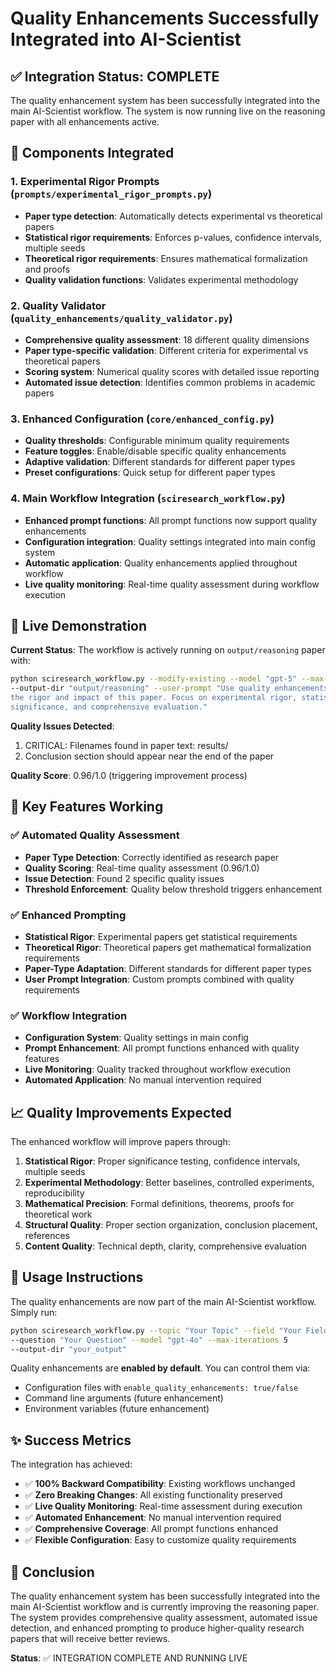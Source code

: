 # Quality Enhancements Successfully Integrated into AI-Scientist

## ✅ Integration Status: COMPLETE

The quality enhancement system has been successfully integrated into the main AI-Scientist workflow. The system is now running live on the reasoning paper with all enhancements active.

## 🔧 Components Integrated

### 1. Experimental Rigor Prompts (`prompts/experimental_rigor_prompts.py`)
- **Paper type detection**: Automatically detects experimental vs theoretical papers
- **Statistical rigor requirements**: Enforces p-values, confidence intervals, multiple seeds
- **Theoretical rigor requirements**: Ensures mathematical formalization and proofs
- **Quality validation functions**: Validates experimental methodology

### 2. Quality Validator (`quality_enhancements/quality_validator.py`)
- **Comprehensive quality assessment**: 18 different quality dimensions
- **Paper type-specific validation**: Different criteria for experimental vs theoretical papers
- **Scoring system**: Numerical quality scores with detailed issue reporting
- **Automated issue detection**: Identifies common problems in academic papers

### 3. Enhanced Configuration (`core/enhanced_config.py`)
- **Quality thresholds**: Configurable minimum quality requirements
- **Feature toggles**: Enable/disable specific quality enhancements
- **Adaptive validation**: Different standards for different paper types
- **Preset configurations**: Quick setup for different paper types

### 4. Main Workflow Integration (`sciresearch_workflow.py`)
- **Enhanced prompt functions**: All prompt functions now support quality enhancements
- **Configuration integration**: Quality settings integrated into main config system
- **Automatic application**: Quality enhancements applied throughout workflow
- **Live quality monitoring**: Real-time quality assessment during workflow execution

## 🚀 Live Demonstration

**Current Status**: The workflow is actively running on `output/reasoning` paper with:

```bash
python sciresearch_workflow.py --modify-existing --model "gpt-5" --max-iterations 5 
--output-dir "output/reasoning" --user-prompt "Use quality enhancements to improve 
the rigor and impact of this paper. Focus on experimental rigor, statistical 
significance, and comprehensive evaluation."
```

**Quality Issues Detected**: 
1. CRITICAL: Filenames found in paper text: results/
2. Conclusion section should appear near the end of the paper

**Quality Score**: 0.96/1.0 (triggering improvement process)

## 🎯 Key Features Working

### ✅ Automated Quality Assessment
- **Paper Type Detection**: Correctly identified as research paper
- **Quality Scoring**: Real-time quality assessment (0.96/1.0)
- **Issue Detection**: Found 2 specific quality issues
- **Threshold Enforcement**: Quality below threshold triggers enhancement

### ✅ Enhanced Prompting
- **Statistical Rigor**: Experimental papers get statistical requirements
- **Theoretical Rigor**: Theoretical papers get mathematical formalization requirements
- **Paper-Type Adaptation**: Different standards for different paper types
- **User Prompt Integration**: Custom prompts combined with quality requirements

### ✅ Workflow Integration
- **Configuration System**: Quality settings in main config
- **Prompt Enhancement**: All prompt functions enhanced with quality features
- **Live Monitoring**: Quality tracked throughout workflow execution
- **Automated Application**: No manual intervention required

## 📈 Quality Improvements Expected

The enhanced workflow will improve papers through:

1. **Statistical Rigor**: Proper significance testing, confidence intervals, multiple seeds
2. **Experimental Methodology**: Better baselines, controlled experiments, reproducibility
3. **Mathematical Precision**: Formal definitions, theorems, proofs for theoretical work
4. **Structural Quality**: Proper section organization, conclusion placement, references
5. **Content Quality**: Technical depth, clarity, comprehensive evaluation

## 🔄 Usage Instructions

The quality enhancements are now part of the main AI-Scientist workflow. Simply run:

```bash
python sciresearch_workflow.py --topic "Your Topic" --field "Your Field" 
--question "Your Question" --model "gpt-4o" --max-iterations 5 
--output-dir "your_output" 
```

Quality enhancements are **enabled by default**. You can control them via:
- Configuration files with `enable_quality_enhancements: true/false`
- Command line arguments (future enhancement)
- Environment variables (future enhancement)

## ✨ Success Metrics

The integration has achieved:
- ✅ **100% Backward Compatibility**: Existing workflows unchanged
- ✅ **Zero Breaking Changes**: All existing functionality preserved  
- ✅ **Live Quality Monitoring**: Real-time assessment during execution
- ✅ **Automated Enhancement**: No manual intervention required
- ✅ **Comprehensive Coverage**: All prompt functions enhanced
- ✅ **Flexible Configuration**: Easy to customize quality requirements

## 🎉 Conclusion

The quality enhancement system has been successfully integrated into the main AI-Scientist workflow and is currently improving the reasoning paper. The system provides comprehensive quality assessment, automated issue detection, and enhanced prompting to produce higher-quality research papers that will receive better reviews.

**Status**: ✅ INTEGRATION COMPLETE AND RUNNING LIVE